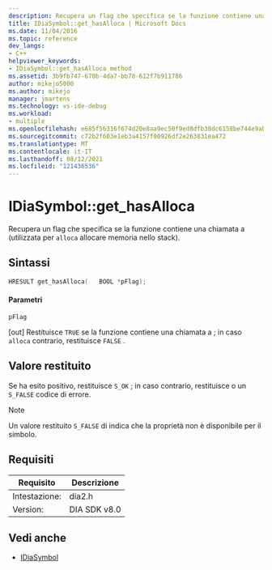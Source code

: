 ```yaml
---
description: Recupera un flag che specifica se la funzione contiene una chiamata a alloca (usata per allocare memoria nello stack).
title: IDiaSymbol::get_hasAlloca | Microsoft Docs
ms.date: 11/04/2016
ms.topic: reference
dev_langs:
- C++
helpviewer_keywords:
- IDiaSymbol::get_hasAlloca method
ms.assetid: 3b9fb747-670b-4da7-bb70-612f7b911786
author: mikejo5000
ms.author: mikejo
manager: jmartens
ms.technology: vs-ide-debug
ms.workload:
- multiple
ms.openlocfilehash: e685f56316f674d20e8aa9ec50f9ed8dfb38dc6158be744e9ab9f7bc714920af
ms.sourcegitcommit: c72b2f603e1eb3a4157f00926df2e263831ea472
ms.translationtype: MT
ms.contentlocale: it-IT
ms.lasthandoff: 08/12/2021
ms.locfileid: "121436536"
---
```

# <a name="idiasymbolget_hasalloca"></a>IDiaSymbol::get_hasAlloca
Recupera un flag che specifica se la funzione contiene una chiamata a (utilizzata per `alloca` allocare memoria nello stack).

## <a name="syntax"></a>Sintassi

```cpp
HRESULT get_hasAlloca(   BOOL *pFlag);
```

#### <a name="parameters"></a>Parametri
 `pFlag`

[out] Restituisce `TRUE` se la funzione contiene una chiamata a ; in caso `alloca` contrario, restituisce `FALSE` .

## <a name="return-value"></a>Valore restituito
 Se ha esito positivo, restituisce `S_OK` ; in caso contrario, restituisce o un `S_FALSE` codice di errore.

> [!NOTE]
> Un valore restituito `S_FALSE` di indica che la proprietà non è disponibile per il simbolo.

## <a name="requirements"></a>Requisiti

|Requisito|Descrizione|
|-----------------|-----------------|
|Intestazione:|dia2.h|
|Version:|DIA SDK v8.0|

## <a name="see-also"></a>Vedi anche
- [IDiaSymbol](../../debugger/debug-interface-access/idiasymbol.md)
